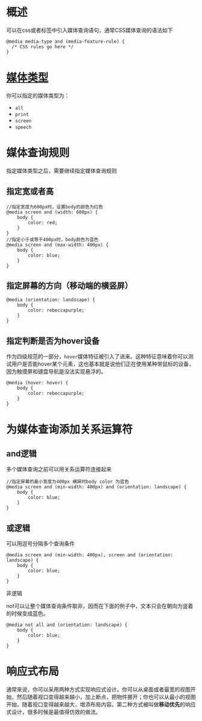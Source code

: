 # 概述

可以在css或者<link>标签中引入媒体查询语句，通常CSS媒体查询的语法如下

```
@media media-type and (media-feature-rule) {
  /* CSS rules go here */
}
```

# [媒体类型](https://developer.mozilla.org/zh-CN/docs/Learn/CSS/CSS_layout/Media_queries#媒体类型)

你可以指定的媒体类型为：

- `all`
- `print`
- `screen`
- `speech`

# 媒体查询规则

指定媒体类型之后，需要继续指定媒体查询规则

## 指定宽或者高

```
//指定宽度为600px时，设置body的颜色为红色
@media screen and (width: 600px) {
    body {
        color: red;
    }
}
//指定小于或等于400px时，body颜色为蓝色
@media screen and (max-width: 400px) {
    body {
        color: blue;
    }
}
```

## 指定屏幕的方向（移动端的横竖屏）

```
@media (orientation: landscape) {
    body {
        color: rebeccapurple;
    }
}
```

## 指定判断是否为hover设备

作为四级规范的一部分，`hover`媒体特征被引入了进来。这种特征意味着你可以测试用户是否能hover某个元素，这也基本就是说他们正在使用某种带鼠标的设备，因为触摸屏和键盘导航是没法实现悬浮的。

```
@media (hover: hover) {
    body {
        color: rebeccapurple;
    }
}
```

# 为媒体查询添加关系运算符

## and逻辑

多个媒体查询之前可以用关系运算符连接起来

```
//指定屏幕的最小宽度为400px 横屏时body color 为蓝色
@media screen and (min-width: 400px) and (orientation: landscape) {
    body {
        color: blue;
    }
}
```

## 或逻辑

可以用逗号分隔多个查询条件

```
@media screen and (min-width: 400px), screen and (orientation: landscape) {
    body {
        color: blue;
    }
}
```

非逻辑

not可以让整个媒体查询条件取非，因而在下面的例子中，文本只会在朝向为竖着的时候变成蓝色。

```
@media not all and (orientation: landscape) {
    body {
        color: blue;
    }
}
```

# 响应式布局

通常来说，你可以采用两种方式实现响应式设计。你可以从桌面或者最宽的视图开始，然后随着视口变得越来越小，加上断点，把物件挪开；你也可以从最小的视图开始，随着视口变得越来越大，增添布局内容。第二种方式被叫做**移动优先**的响应式设计，很多时候是最值得仿效的做法。

